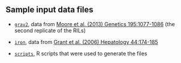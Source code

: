 ## Sample input data files

- [`grav2`](grav2), data from
  [Moore et al. (2013) Genetics 195:1077-1086](https://doi.org/10.1534/genetics.113.153346)
  (the second replicate of the RILs)

- [`iron`](iron), data from
  [Grant et al. (2006) Hepatology 44:174-185](https://www.ncbi.nlm.nih.gov/pubmed/16799992)

- [`scripts`](scripts), R scripts that were used to generate the files
